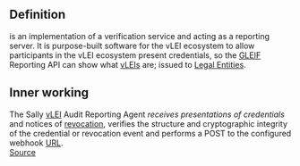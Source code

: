 ## Definition
is an implementation of a verification service and acting as a reporting server. It is purpose-built software for the vLEI ecosystem to allow participants in the vLEI ecosystem present credentials, so the [GLEIF](GLEIF) Reporting API can show what [vLEIs](vLEI) are; issued to [Legal Entities](legal-entity).

## Inner working
The Sally [vLEI](vLEI) Audit Reporting Agent _receives presentations of credentials_ and notices of [revocation](revocation), verifies the structure and cryptographic integrity of the credential or revocation event and performs a POST to the configured webhook [URL](URL).\
[Source](https://github.com/GLEIF-IT/sally)
